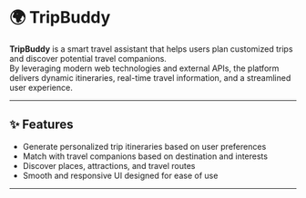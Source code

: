 # 🌍 TripBuddy

**TripBuddy** is a smart travel assistant that helps users plan customized trips and discover potential travel companions.  
By leveraging modern web technologies and external APIs, the platform delivers dynamic itineraries, real-time travel information, and a streamlined user experience.

---

## ✨ Features

- Generate personalized trip itineraries based on user preferences  
- Match with travel companions based on destination and interests  
- Discover places, attractions, and travel routes  
- Smooth and responsive UI designed for ease of use

---